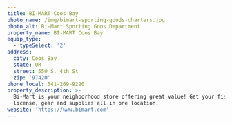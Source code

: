 ```yaml
---
title: BI-MART Coos Bay
photo_name: /img/bimart-sporting-goods-charters.jpg
photo_alt: Bi-Mart Sporting Goos Department
property_name: BI-MART Coos Bay
equip_type:
  - typeSelect: '2'
address:
  city: Coos Bay
  state: OR
  street: 550 S. 4th St
  zip: '97420'
phone_local: 541-269-9220
property_description: >-
  Bi-Mart is your neighborhood store offering great value! Get your fishing
  license, gear and supplies all in one location.
website: 'https://www.bimart.com'
---
```


